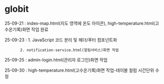 # globit

25-09-21 : index-map.html(지도 영역에 온도 아이콘), high-temperature.html(고수온기록)화면 작업 완료

25-09-23 : 1. JavaScript 코드 분리 및 헤더/푸터 컴포넌트화

           2. notification-service.html(알림서비스)화면 작업

25-09-25 : admin-login.html(관리자 로그인)화면 작업

25-09-30 : high-temperature.html(고수온기록)화면 작업-테이블 컬럼 시간단위 수정
